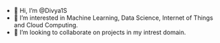- 👋 Hi, I’m @Divya1S
- 👀 I’m interested in Machine Learning, Data Science, Internet of Things and Cloud Computing.
- 💞️ I’m looking to collaborate on projects in my intrest domain.

<!---
Divya1S/Divya1S is a ✨ special ✨ repository because its `README.md` (this file) appears on your GitHub profile.
You can click the Preview link to take a look at your changes.
--->
